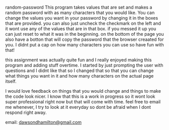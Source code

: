random-password
This program takes values that are set and makes a random password with as many characters that you would like. You can change 
the values you want in your password by changing it in the boxes that are provided. you can also just uncheck the checkmark on 
the left and it wont use any of the values that are in that box. if you messed it up you can just reset to what it was in the 
beginning. on the bottom of the page you also have a botton that will copy the password that the browser creaated for you. I 
didnt put a cap on how many characters you can use so have fun with that!

this assignment was actually quite fun and I really enjoyed making this program and adding stuff overtime. I started by just 
prompting the user with questions and I didnt like that so I changed that so that you can change what things you want in it 
and how many characters on the actual page itself.

I would love feedback on things that you would change and things to make the code look nicer. I know that this is a work in 
progress so it wont look super professional right now but that will come with time. feel free to email me whenever, I try 
to look at it everyday so dont be afraid when I dont respond right away.

email: dawsondhamilton@gmail.com
